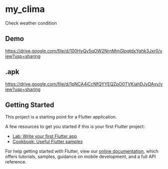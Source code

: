 # my_clima

Check weather condition

## Demo

https://drive.google.com/file/d/100HyQv5qOW2NrnMmGIpqtdxYqhk3Jxr0/view?usp=sharing

## .apk

https://drive.google.com/file/d/1pNCA4iCcNfQYYEQZpO0TVKiahDJyDAxv/view?usp=sharing

## Getting Started

This project is a starting point for a Flutter application.

A few resources to get you started if this is your first Flutter project:

- [Lab: Write your first Flutter app](https://flutter.dev/docs/get-started/codelab)
- [Cookbook: Useful Flutter samples](https://flutter.dev/docs/cookbook)

For help getting started with Flutter, view our
[online documentation](https://flutter.dev/docs), which offers tutorials,
samples, guidance on mobile development, and a full API reference.
